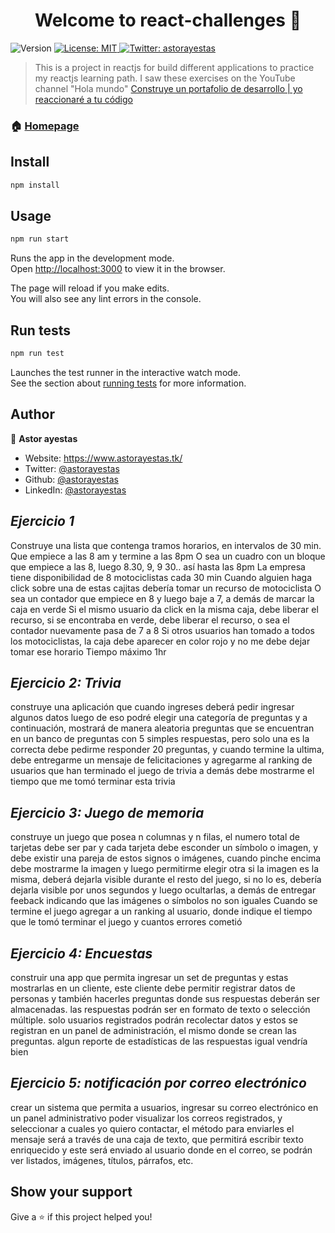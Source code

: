 <h1 align="center">Welcome to react-challenges 👋</h1>
<p>
  <img alt="Version" src="https://img.shields.io/badge/version-0.1.0-blue.svg?cacheSeconds=2592000" />
  <a href="#" target="_blank">
    <img alt="License: MIT" src="https://img.shields.io/badge/License-MIT-yellow.svg" />
  </a>
  <a href="https://twitter.com/astorayestas" target="_blank">
    <img alt="Twitter: astorayestas" src="https://img.shields.io/twitter/follow/astorayestas.svg?style=social" />
  </a>
</p>

> This is a project in reactjs for build different applications to practice my reactjs learning path. I saw these exercises on the YouTube channel &#34;Hola mundo&#34; [Construye un portafolio de desarrollo | yo reaccionaré a tu código](https://www.youtube.com/watch?v=aouDQ8caJYg) 

### 🏠 [Homepage](https://astorayestas.github.io/react-challenges)

## Install

```sh
npm install
```

## Usage

```sh
npm run start
```
Runs the app in the development mode.\
Open [http://localhost:3000](http://localhost:3000) to view it in the browser.

The page will reload if you make edits.\
You will also see any lint errors in the console.

## Run tests

```sh
npm run test
```
Launches the test runner in the interactive watch mode.\
See the section about [running tests](https://facebook.github.io/create-react-app/docs/running-tests) for more information.

## Author

👤 **Astor ayestas**

* Website: https://www.astorayestas.tk/
* Twitter: [@astorayestas](https://twitter.com/astorayestas)
* Github: [@astorayestas](https://github.com/astorayestas)
* LinkedIn: [@astorayestas](https://linkedin.com/in/astorayestas)

## *Ejercicio 1*

Construye una lista que contenga tramos horarios, en intervalos de 30 min. Que empiece a las 8 am y termine a las 8pm O sea un cuadro con un bloque que empiece a las 8, luego 8.30, 9, 9 30.. así hasta las 8pm La empresa tiene disponibilidad de 8 motociclistas cada 30 min Cuando alguien haga click sobre una de estas cajitas debería tomar un recurso de motociclista O sea un contador que empiece en 8 y luego baje a 7, a demás de marcar la caja en verde Si el mismo usuario da click en la misma caja, debe liberar el recurso, si se encontraba en verde, debe liberar el recurso, o sea el contador nuevamente pasa de 7 a 8 Si otros usuarios han tomado a todos los motociclistas, la caja debe aparecer en color rojo y no me debe dejar tomar ese horario
Tiempo máximo 1hr

## *Ejercicio 2: Trivia*

construye una aplicación que cuando ingreses deberá pedir ingresar algunos datos luego de eso podré elegir una categoría de preguntas y a continuación, mostrará de manera aleatoria preguntas que se encuentran en un banco de preguntas con 5 simples respuestas, pero solo una es la correcta debe pedirme responder 20 preguntas, y cuando termine la ultima, debe entregarme un mensaje de felicitaciones y agregarme al ranking de usuarios que han terminado el juego de trivia a demás debe mostrarme el tiempo que me tomó terminar esta trivia

## *Ejercicio 3: Juego de memoria*

construye un juego que posea n columnas y n filas, el numero total de tarjetas debe ser par y cada tarjeta debe esconder un símbolo o imagen, y debe existir una pareja de estos signos o imágenes, cuando pinche encima debe mostrarme la imagen y luego permitirme elegir otra si la imagen es la misma, deberá dejarla visible durante el resto del juego, si no lo es, debería dejarla visible por unos segundos y luego ocultarlas, a demás de entregar feeback indicando que las imágenes o símbolos no son iguales Cuando se termine el juego agregar a un ranking al usuario, donde indique el tiempo que le tomó terminar el juego y cuantos errores cometió

## *Ejercicio 4: Encuestas*

construir una app que permita ingresar un set de preguntas y estas mostrarlas en un cliente, este cliente debe permitir registrar datos de personas y también hacerles preguntas donde sus respuestas deberán ser almacenadas. las respuestas podrán ser en formato de texto o selección múltiple. solo usuarios registrados podrán recolectar datos y estos se registran en un panel de administración, el mismo donde se crean las preguntas. algun reporte de estadísticas de las respuestas igual vendría bien

## *Ejercicio 5: notificación por correo electrónico*

crear un sistema que permita a usuarios, ingresar su correo electrónico en un panel administrativo poder visualizar los correos registrados, y seleccionar a cuales yo quiero contactar, el método para enviarles el mensaje será a través de una caja de texto, que permitirá escribir texto enriquecido y este será enviado al usuario donde en el correo, se podrán ver listados, imágenes, títulos, párrafos, etc.

## Show your support

Give a ⭐️ if this project helped you!
